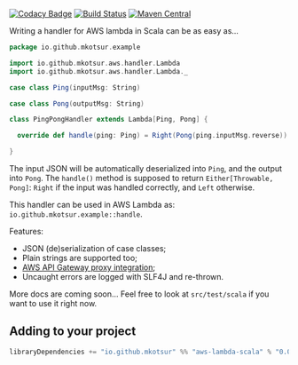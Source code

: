 [![Codacy Badge](https://api.codacy.com/project/badge/Grade/0fb7e6e25c1846e3b54f836bbb65a24b)](https://www.codacy.com/app/miccots/aws-lambda-scala?utm_source=github.com&amp;utm_medium=referral&amp;utm_content=mkotsur/aws-lambda-scala&amp;utm_campaign=Badge_Grade)
[![Build Status](https://circleci.com/gh/mkotsur/aws-lambda-scala.svg?&style=shield&circle-token=22c35ff0e9c28f61d483d178f8932c928e47dfc2)](https://circleci.com/gh/mkotsur/aws-lambda-scala)
[![Maven Central](https://maven-badges.herokuapp.com/maven-central/io.github.mkotsur/aws-lambda-scala_2.12/badge.svg)](http://search.maven.org/#search%7Cga%7C1%7Cg%3A%22io.github.mkotsur%22)

Writing a handler for AWS lambda in Scala can be as easy as...

```scala
package io.github.mkotsur.example

import io.github.mkotsur.aws.handler.Lambda
import io.github.mkotsur.aws.handler.Lambda._

case class Ping(inputMsg: String)

case class Pong(outputMsg: String)

class PingPongHandler extends Lambda[Ping, Pong] {

  override def handle(ping: Ping) = Right(Pong(ping.inputMsg.reverse))

}
```
The input JSON will be automatically deserialized into `Ping`, and the output into `Pong`. The `handle()` method is supposed to return `Either[Throwable, Pong]`: `Right` if the input was handled correctly, and `Left` otherwise. 

This handler can be used in AWS Lambda as: `io.github.mkotsur.example::handle`.

Features:

* JSON (de)serialization of case classes;
* Plain strings are supported too;
* [AWS API Gateway proxy integration](http://docs.aws.amazon.com/apigateway/latest/developerguide/integrating-api-with-aws-services-lambda.html);
* Uncaught errors are logged with SLF4J and re-thrown.

More docs are coming soon... Feel free to look at `src/test/scala` if you want to use it right now.

## Adding to your project

```sbt
libraryDependencies += "io.github.mkotsur" %% "aws-lambda-scala" % "0.0.6"
```